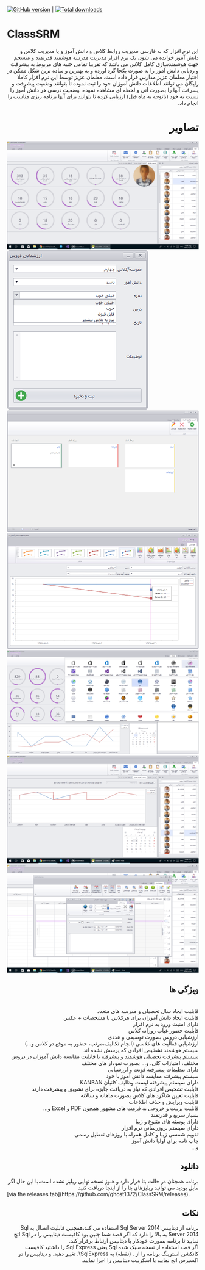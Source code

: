 [![GitHub version](https://badge.fury.io/gh/ghost1372%2FClassSRM.svg)](https://badge.fury.io/gh/ghost1372%2FClassSRM) | 
[![Total downloads](https://img.shields.io/github/downloads/ghost1372/ClassSRM/total.svg)](https://github.com/ghost1372/ClassSRM/releases)
# ClassSRM
 <div dir="rtl">
این نرم افزار که به فارسی مدیریت روابط کلاس و دانش آموز و یا مدیریت کلاس و دانش آموز خوانده می شود، یک نرم افزار مدیریت مدرسه هوشمند قدرتمند و منسجم جهت هوشمندسازی کامل کلاس می باشد که تقریبا تمامی جنبه های مربوط به پیشرفت و ردیابی دانش آموز  را به صورت یکجا گرد آورده و به بهترین و ساده ترین شکل ممکن در اختیار معلمان عزیز مدارس قرار داده است. معلمان عزیز توسط این نرم افزار کاملا رایگان می توانند اطلاعات دانش آموزان خود را ثبت نموده تا بتوانند وضعیت پیشرفت و پسرفت آنها را بصورت آنی و لحظه ای مشاهده نموده، وضعیت درسی هر دانش آموز را نسبت به خود (باتوجه به ماه قبل) ارزیابی کرده تا بتوانند برای آنها برنامه ریزی مناسب را انجام داد.
</div>

# <div dir="rtl"> تصاویر</div>

![Optional Text](Scren.png)
![Optional Text](Screen1.png)
![Optional Text](Screen2.png)
![Optional Text](Screen3.png)
![Optional Text](Screen4.png)
![Optional Text](Screen5.png)
![Optional Text](Screen6.png)
## <div dir="rtl">ویژگی ها</div>
<div dir="rtl">
<br>قابلیت ایجاد سال تحصیلی و مدرسه های متعدد
<br>قابلیت ایجاد دانش آموزان برای هرکلاس با مشخصات + عکس
<br>دارای امنیت ورود به نرم افزار
<br>قابلیت حضور غیاب روزانه کلاس
<br>ارزشیابی دروس بصورت توصیفی و عددی
<br>ارزشیابی فعالیت های کلاسی (انجام تکالیف،مرتب، حضور به موقع در کلاس و…)
<br>سیستم هوشمند تشخیص افرادی که پرسش نشده اند
<br>سیستم پیشرفت تحصیلی هوشمند و پیشرفته با قابلیت مقایسه دانش آموزان در دروس مختلف، امتیازات کلی، و… بصورت نمودار های مختلف
<br>دارای تنظیمات پیشرفته فونت و ارزشیابی
<br>سیستم پیشرفته مقایسه دانش آموز با خود
<br>دارای سیستم پیشرفته لیست وظایف کانبان KANBAN
<br>قابلیت تشخیص افرادی که نیاز به دریافت جایزه برای تشویق و پیشرفت دارند
<br>قابلیت تعیین شاگرد های کلاس بصورت ماهانه و سالانه
<br>قابلیت ویرایش و حذف اطلاعات
<br>قابلیت پرینت و خروجی به فرمت های مشهور همچون PDF و Excel و…
<br>بسیار سریع و قدرتمند
<br>دارای پوسته های متنوع و زیبا
<br>دارای سیستم بروزرسانی نرم افزار
<br>تقویم شمسی زیبا و کامل همراه با روزهای تعطیل رسمی
<br>چاپ نامه برای اولیا دانش آموز
<br>و…
</div>

## <div dir="rtl">دانلود</div>

<div dir="rtl">
برنامه همچنان در حالت بتا قرار دارد و هنوز نسخه نهایی ریلیز نشده است،با این حال اگر مایل بودید می توانید ریلیزهای بتا را از اینجا دریافت کنید
</div>
 [via the releases tab](https://github.com/ghost1372/ClassSRM/releases).<br>

## <div dir="rtl">نکات</div>

 <div dir="rtl">
 برنامه از دیتابیس Sql Server 2014 استفاده می کند،همچنین قابلیت اتصال به Sql Server 2014 به بالا را دارد که اگر قصد شما چنین بود کافیست دیتابیس را در Sql اتچ نمایید تا برنامه بصورت خودکار با دیتابیس ارتباط برقرار کند.
 <br>
 اگر قصد استفاده از نسخه سبک شده Sql یعنی Sql Express را داشتید کافیست کانکشن استرینگ برنامه را از . (نقطه) به SqlExpress\. تغییر دهید. و دیتابیس را در اکسپرس اتچ نمایید یا اسکریپت دیتابیس را اجرا نمایید.
 </div>
